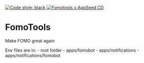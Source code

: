[![Code style: black](https://img.shields.io/badge/code%20style-black-000000.svg)](https://github.com/psf/black) [![Fomotools x AppSeed CD](https://github.com/AK-Intelligence-partners/FomoTools/actions/workflows/cd_private.yml/badge.svg?branch=develop)](https://github.com/AK-Intelligence-partners/FomoTools/actions/workflows/cd_private.yml)
# FomoTools
Make FOMO great again

Env files are in:
    - root folder
    - apps/fomobot
    - apps/notifications
    - apps/notifications/fomobot
